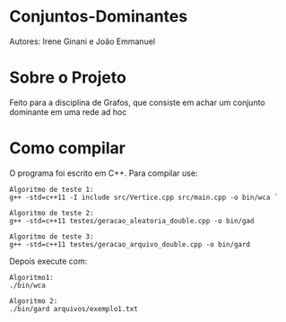 # Conjuntos-Dominantes

Autores: Irene Ginani e João Emmanuel

# Sobre o Projeto
Feito para a disciplina de Grafos, que consiste em achar um conjunto dominante em uma rede ad hoc

# Como compilar

O programa foi escrito em C++. Para compilar use:
```
Algoritmo de teste 1:
g++ -std=c++11 -I include src/Vertice.cpp src/main.cpp -o bin/wca `

Algoritmo de teste 2:
g++ -std=c++11 testes/geracao_aleatoria_double.cpp -o bin/gad

Algoritmo de teste 3:
g++ -std=c++11 testes/geracao_arquivo_double.cpp -o bin/gard

```
Depois execute com:
```
Algoritmo1:
./bin/wca

Algoritmo 2:
./bin/gard arquivos/exemplo1.txt
```

